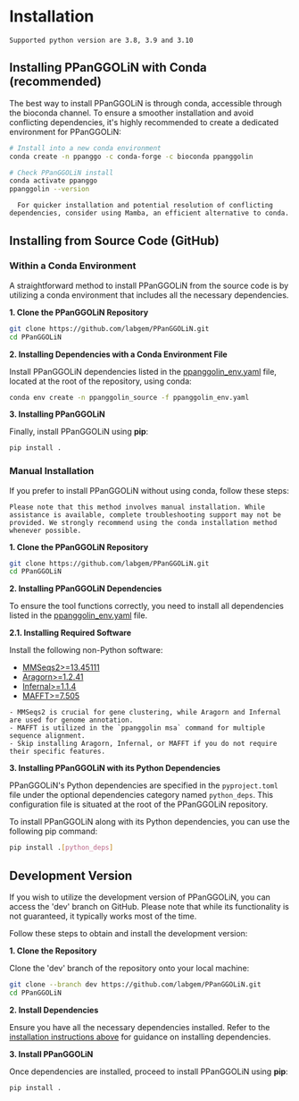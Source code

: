 # Installation

```{warning}
Supported python version are 3.8, 3.9 and 3.10
```

## Installing PPanGGOLiN with Conda (recommended)

The best way to install PPanGGOLiN is through conda, accessible through the bioconda channel.
To ensure a smoother installation and avoid conflicting dependencies, it's highly recommended to create a dedicated environment for PPanGGOLiN:

```bash
# Install into a new conda environment
conda create -n ppanggo -c conda-forge -c bioconda ppanggolin

# Check PPanGGOLiN install
conda activate ppanggo
ppanggolin --version
```

```{tip}
  For quicker installation and potential resolution of conflicting dependencies, consider using Mamba, an efficient alternative to conda.
```


## Installing from Source Code (GitHub)

### Within a Conda Environment

A straightforward method to install PPanGGOLiN from the source code is by utilizing a conda environment that includes all the necessary dependencies.

**1. Clone the PPanGGOLiN Repository**

```bash
git clone https://github.com/labgem/PPanGGOLiN.git
cd PPanGGOLiN
```

**2. Installing Dependencies with a Conda Environment File**

Install PPanGGOLiN dependencies listed in the [ppanggolin_env.yaml](../../ppanggolin_env.yaml) file, located at the root of the repository, using conda:

```bash
conda env create -n ppanggolin_source -f ppanggolin_env.yaml
```

**3. Installing PPanGGOLiN**

Finally, install PPanGGOLiN using **pip**:

```bash
pip install .
```

### Manual Installation

If you prefer to install PPanGGOLiN without using conda, follow these steps:

```{warning}
Please note that this method involves manual installation. While assistance is available, complete troubleshooting support may not be provided. We strongly recommend using the conda installation method whenever possible.
```

**1. Clone the PPanGGOLiN Repository**

```bash
git clone https://github.com/labgem/PPanGGOLiN.git
cd PPanGGOLiN
```

**2. Installing PPanGGOLiN Dependencies**

To ensure the tool functions correctly, you need to install all dependencies listed in the [ppanggolin_env.yaml](../../ppanggolin_env.yaml) file.

**2.1. Installing Required Software**

Install the following non-Python software:

- [MMSeqs2>=13.45111](https://github.com/soedinglab/MMseqs2/wiki#installation)
- [Aragorn>=1.2.41](http://www.ansikte.se/ARAGORN/Downloads/)
- [Infernal>=1.1.4](http://eddylab.org/infernal/)
- [MAFFT>=7.505](https://mafft.cbrc.jp/alignment/software/)

```{note}
- MMSeqs2 is crucial for gene clustering, while Aragorn and Infernal are used for genome annotation.
- MAFFT is utilized in the `ppanggolin msa` command for multiple sequence alignment.
- Skip installing Aragorn, Infernal, or MAFFT if you do not require their specific features.
```

**3. Installing PPanGGOLiN with its Python Dependencies**

PPanGGOLiN's Python dependencies are specified in the `pyproject.toml` file under the optional dependencies category named `python_deps`. This configuration file is situated at the root of the PPanGGOLiN repository.

To install PPanGGOLiN along with its Python dependencies, you can use the following pip command:

```bash
pip install .[python_deps]
```


## Development Version

If you wish to utilize the development version of PPanGGOLiN, you can access the 'dev' branch on GitHub. Please note that while its functionality is not guaranteed, it typically works most of the time.

Follow these steps to obtain and install the development version:

**1. Clone the Repository**

Clone the 'dev' branch of the repository onto your local machine:

```bash
git clone --branch dev https://github.com/labgem/PPanGGOLiN.git
cd PPanGGOLiN
```

**2. Install Dependencies**

Ensure you have all the necessary dependencies installed. Refer to the [installation instructions above](#installing-from-source-code-github) for guidance on installing dependencies.

**3. Install PPanGGOLiN**

Once dependencies are installed, proceed to install PPanGGOLiN using **pip**:

```bash
pip install .
```

